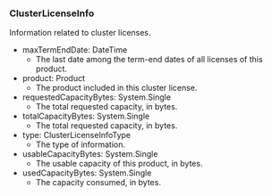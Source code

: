 ### ClusterLicenseInfo
Information related to cluster licenses.

- maxTermEndDate: DateTime
  - The last date among the term-end dates of all licenses of this product.
- product: Product
  - The product included in this cluster license.
- requestedCapacityBytes: System.Single
  - The total requested capacity, in bytes.
- totalCapacityBytes: System.Single
  - The total requested capacity, in bytes.
- type: ClusterLicenseInfoType
  - The type of information.
- usableCapacityBytes: System.Single
  - The usable capacity of this product, in bytes.
- usedCapacityBytes: System.Single
  - The capacity consumed, in bytes.
